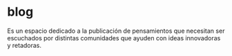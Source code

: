 # blog
Es un espacio dedicado a la publicación de pensamientos que necesitan ser escuchados por distintas comunidades que ayuden con ideas innovadoras y retadoras.
